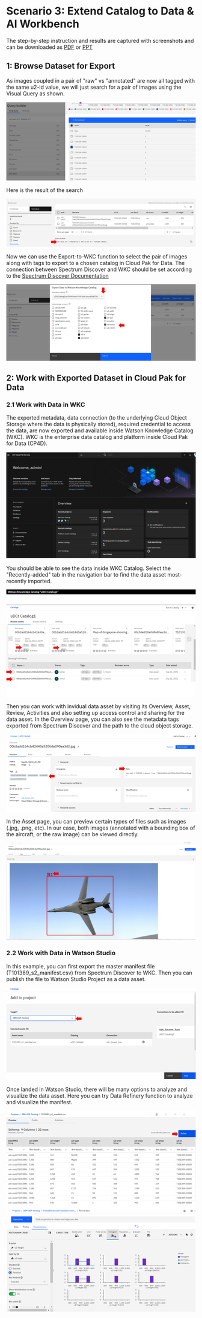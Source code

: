 # Scenario 3: Extend Catalog to Data & AI Workbench



The step-by-step instruction and results are captured with screenshots and can be downloaded as [PDF](recording/T101389-Scenario3-v20210921.pdf) or [PPT](recording/T101389-Scenario3-v20210921.pptx)



## 1: Browse Dataset for Export

As images  coupled in a pair of "raw" vs "annotated" are now all tagged with the same u2-id value, we will just search for a pair of images using the Visual Query as shown. 

<img src=recording/T101389-Scenario3-visualsearchforexportdata.png>


Here is the result of the search

<img src=recording/T101389-Scenario3-visualsearchforexportdataresult.png>


Now we can use the Export-to-WKC function to select the pair of images along with tags to export to a chosen catalog in Cloud Pak for Data. The connection between Spectrum Discover and WKC should be set according to the [Spectrum Discover Documentation](https://www.ibm.com/docs/en/spectrum-discover) 


<img src=recording/T101389-Scenario3-exporttowkc.png>


## 2: Work with Exported Dataset in Cloud Pak for Data


### 2.1 Work with Data in WKC

The exported metadata, data connection (to the underlying Cloud Object Storage where the data is physically stored), required credential to access the data, are now exported and available inside Watson Knowledge Catalog (WKC). WKC is the enterprise data catalog and platform inside Cloud Pak for Data (CP4D). 

<img src=recording/T101389-Scenario3-cp4d.png>


You should be able to see the data inside WKC Catalog. Select the "Recently-added" tab in the navigation bar to find the data asset most-recently imported. 

<img src=recording/T101389-Scenario3-datasetinwkc.png>


Then you can work with invidual data asset by visiting its Overview, Asset, Review, Activities and also setting up access control and sharing for the data asset. In the Overview page, you can also see the metadata tags exported from Spectrum Discover and the path to the cloud object storage. 

<img src=recording/T101389-Scenario3-wkc-file-overview.png>

In the Asset page, you can preview certain types of files such as images (.jpg, .png, etc). In our case, both images (annotated with a bounding box of the aircraft, or the raw image) can be viewed directly. 

<img src=recording/T101389-Scenario3-wkc-file-access-view.png>


### 2.2 Work with Data in Watson Studio

In this example, you can first export the master manifest file (T101389_s2_manifest.csv) from Spectrum Discover to WKC. Then you can publish the file to Watson Studio Project as a data asset. 

<img src=recording/T101389-Scenario3-publish-data-from-wkc-to-ws-project.png>


Once landed in Watson Studio, there will be many options to analyze and visualize the data asset. Here you can try Data Refinery function to analyze and visualize the manifest. 

<img src=recording/T101389-Scenario3-data-refinery-refine.png>

<img src=recording/T101389-Scenario3-data-refinery-visualize.png>